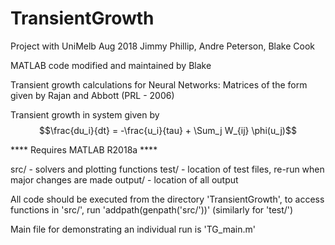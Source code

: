 # TransientGrowth
Project with UniMelb Aug 2018
Jimmy Phillip, Andre Peterson, Blake Cook

MATLAB code modified and maintained by Blake



Transient growth calculations for Neural Networks: Matrices of the form
given by Rajan and Abbott (PRL - 2006)

Transient growth in system given by 
  $$\frac{du_i}{dt} = -\frac{u_i}{tau} + \Sum_j W_{ij} \phi(u_j)$$



**** Requires MATLAB R2018a **** 

src/ - solvers and plotting functions
test/ - location of test files, re-run when major changes are made
output/ - location of all output

All code should be executed from the directory 'TransientGrowth', to access 
functions in 'src/', run 'addpath(genpath('src/'))' (similarly for 'test/')


Main file for demonstrating an individual run is 'TG_main.m'

